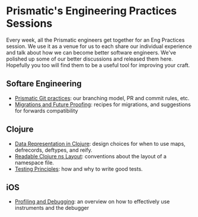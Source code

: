 Prismatic's Engineering Practices Sessions
=============
Every week, all the Prismatic engineers get together for an Eng Practices session.
We use it as a venue for us to each share our individual experience
and talk about how we can become better software engineers.
We've polished up some of our better discussions and released them here.
Hopefully you too will find them to be a useful tool for improving your craft.

## Softare Engineering 
- [Prismatic Git practices](git/20140403-git.md): our branching model, PR and commit rules, etc.
- [Migrations and Future Proofing](swe/Migrations_and_future_proofing.md): recipes for migrations, and suggestions for forwards compatibility 

## Clojure
- [Data Representation in Clojure](clojure/20130926-data-representation.md): design choices for when to use maps, defrecords, deftypes, and reify.
- [Readable Clojure ns Layout](clojure/20130927-ns-organization.md): conventions about the layout of a namespace file.
- [Testing Principles](clojure/20130821-testing-principles.md): how and why to write good tests.

## iOS
- [Profiling and Debugging](ios/20131009-profiling-using-instruments.md): an overview on how to effectively use instruments and the debugger
